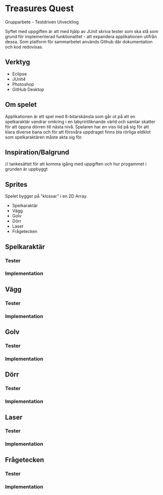# Treasures Quest
Grupparbete - Testdriven Utveckling


Syftet med uppgiften är att med hjälp av JUnit skriva tester som ska stå som grund för implementerad funktionalitet - att expandera applikationen utifrån dessa. Som platform för sammarbetet används Github där dokumentation och kod redovisas.

## Verktyg

* Eclipse
* JUnit4 
* Photoshop
* GitHub Desktop


## Om spelet

Applikationen är ett spel med 8-bitarskänsla som går ut på att en spelkaraktär vandrar omkring i en labyrintliknande värld och samlar skatter för att öppna dörren till nästa nivå. Spelaren har en viss tid på sig för att klara diverse bana och för att försvåra uppdraget finns bla rörliga eldklot som spelkaraktären måste akta sig för. 

## Inspiration/Balgrund

// tankesättet för att komma igång med uppgiften och hur progammet i grunden är uppbyggt 

## Sprites

Spelet bygger på "klossar" i en 2D Array.

* Spelkaraktär 
* Vägg
* Golv
* Dörr
* Laser
* Frågetecken

## Spelkaraktär

### Tester

### Implementation

## Vägg

### Tester

### Implementation

## Golv

### Tester

### Implementation

## Dörr

### Tester

### Implementation

## Laser

### Tester

### Implementation

## Frågetecken 

### Tester

### Implementation

